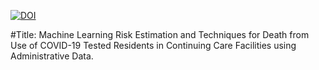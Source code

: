 <a href="https://www.linkedin.com/in/fuzzy-shahidi"><img src="https://img.shields.io/badge/Linkdin-Fuzzy%20Shahidi-blue.svg" alt="DOI"></a>




#Title: Machine Learning Risk Estimation and Techniques for Death from Use of COVID-19 Tested Residents in Continuing Care Facilities using Administrative Data. 
